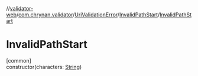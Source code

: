 //[validator-web](../../../../index.md)/[com.chrynan.validator](../../index.md)/[UriValidationError](../index.md)/[InvalidPathStart](index.md)/[InvalidPathStart](-invalid-path-start.md)

# InvalidPathStart

[common]\
constructor(characters: [String](https://kotlinlang.org/api/latest/jvm/stdlib/kotlin/-string/index.html))
